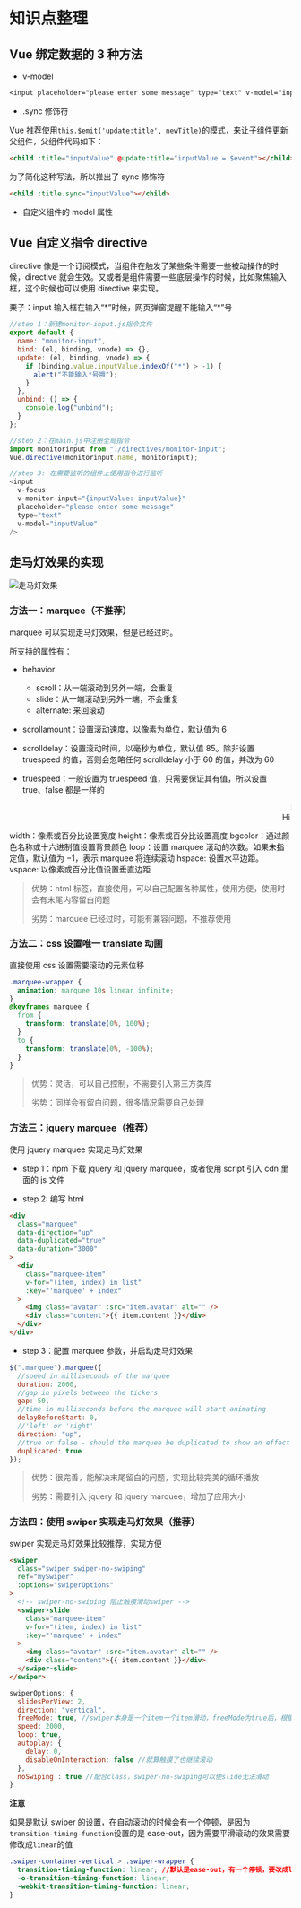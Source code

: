 # 知识点整理

## Vue 绑定数据的 3 种方法

- v-model

```css
<input placeholder="please enter some message" type="text" v-model="inputValue">
```

- .sync 修饰符

Vue 推荐使用`this.$emit('update:title', newTitle)`的模式，来让子组件更新父组件，父组件代码如下：

```html
<child :title="inputValue" @update:title="inputValue = $event"></child>
```

为了简化这种写法，所以推出了 sync 修饰符

```html
<child :title.sync="inputValue"></child>
```

- 自定义组件的 model 属性

## Vue 自定义指令 directive

directive 像是一个订阅模式，当组件在触发了某些条件需要一些被动操作的时候，directive 就会生效。又或者是组件需要一些底层操作的时候，比如聚焦输入框，这个时候也可以使用 directive 来实现。

栗子：input 输入框在输入“\*”时候，网页弹窗提醒不能输入“\*”号

```javascript
//step 1：新建monitor-input.js指令文件
export default {
  name: "monitor-input",
  bind: (el, binding, vnode) => {},
  update: (el, binding, vnode) => {
    if (binding.value.inputValue.indexOf("*") > -1) {
      alert("不能输入*号哦");
    }
  },
  unbind: () => {
    console.log("unbind");
  }
};
```

```javascript
//step 2：在main.js中注册全局指令
import monitorinput from "./directives/monitor-input";
Vue.directive(monitorinput.name, monitorinput);
```

```javascript
//step 3: 在需要监听的组件上使用指令进行监听
<input
  v-focus
  v-monitor-input="{inputValue: inputValue}"
  placeholder="please enter some message"
  type="text"
  v-model="inputValue"
/>
```

## 走马灯效果的实现

![走马灯效果](./imgs/marquee.gif)

### 方法一：marquee（不推荐）

marquee 可以实现走马灯效果，但是已经过时。

所支持的属性有：

- behavior

  - scroll：从一端滚动到另外一端，会重复
  - slide：从一端滚动到另外一端，不会重复
  - alternate: 来回滚动

- scrollamount：设置滚动速度，以像素为单位，默认值为 6

- scrolldelay：设置滚动时间，以毫秒为单位，默认值 85。除非设置 truespeed 的值，否则会忽略任何 scrolldelay 小于 60 的值，并改为 60

- truespeed：一般设置为 truespeed 值，只需要保证其有值，所以设置 true、false 都是一样的

<marquee scrollamount="3" scrolldelay="6" >Hi There!</marquee>
<marquee scrollamount="3" scrolldelay="6" truespeed="truespeed">Hi There!</marquee>

width：像素或百分比设置宽度
height：像素或百分比设置高度
bgcolor：通过颜色名称或十六进制值设置背景颜色
loop：设置 marquee 滚动的次数。如果未指定值，默认值为 −1，表示 marquee 将连续滚动
hspace: 设置水平边距。
vspace: 以像素或百分比值设置垂直边距

> 优势：html 标签，直接使用，可以自己配置各种属性，使用方便，使用时会有末尾内容留白问题
>
> 劣势：marquee 已经过时，可能有兼容问题，不推荐使用

### 方法二：css 设置唯一 translate 动画

直接使用 css 设置需要滚动的元素位移

```css
.marquee-wrapper {
  animation: marquee 10s linear infinite;
}
@keyframes marquee {
  from {
    transform: translate(0%, 100%);
  }
  to {
    transform: translate(0%, -100%);
  }
}
```

> 优势：灵活，可以自己控制，不需要引入第三方类库
>
> 劣势：同样会有留白问题，很多情况需要自己处理

### 方法三：jquery marquee（推荐）

使用 jquery marquee 实现走马灯效果

- step 1：npm 下载 jquery 和 jquery marquee，或者使用 script 引入 cdn 里面的 js 文件

- step 2: 编写 html

```html
<div
  class="marquee"
  data-direction="up"
  data-duplicated="true"
  data-duration="3000"
>
  <div
    class="marquee-item"
    v-for="(item, index) in list"
    :key="'marquee' + index"
  >
    <img class="avatar" :src="item.avatar" alt="" />
    <div class="content">{{ item.content }}</div>
  </div>
</div>
```

- step 3：配置 marquee 参数，并启动走马灯效果

```javascript
$(".marquee").marquee({
  //speed in milliseconds of the marquee
  duration: 2000,
  //gap in pixels between the tickers
  gap: 50,
  //time in milliseconds before the marquee will start animating
  delayBeforeStart: 0,
  //'left' or 'right'
  direction: "up",
  //true or false - should the marquee be duplicated to show an effect of continues flow
  duplicated: true
});
```

> 优势：很完善，能解决末尾留白的问题，实现比较完美的循环播放
>
> 劣势：需要引入 jquery 和 jquery marquee，增加了应用大小

### 方法四：使用 swiper 实现走马灯效果（推荐）

swiper 实现走马灯效果比较推荐，实现方便

```html
<swiper
  class="swiper swiper-no-swiping"
  ref="mySwiper"
  :options="swiperOptions"
>
  <!-- swiper-no-swiping 阻止触摸滑动swiper -->
  <swiper-slide
    class="marquee-item"
    v-for="(item, index) in list"
    :key="'marquee' + index"
  >
    <img class="avatar" :src="item.avatar" alt="" />
    <div class="content">{{ item.content }}</div>
  </swiper-slide>
</swiper>
```

```javascript
swiperOptions: {
  slidesPerView: 2,
  direction: "vertical",
  freeMode: true, //swiper本身是一个item一个item滑动，freeMode为true后，根据惯性或手指触摸后可以不一格格滑动，可以滑动到一个slide的任意位置
  speed: 2000,
  loop: true,
  autoplay: {
    delay: 0,
    disableOnInteraction: false //就算触摸了也继续滚动
  },
  noSwiping : true //配合class，swiper-no-swiping可以使slide无法滑动
}
```

**注意**

如果是默认 swiper 的设置，在自动滚动的时候会有一个停顿，是因为`transition-timing-function`设置的是 ease-out，因为需要平滑滚动的效果需要修改成`linear`的值

```css
.swiper-container-vertical > .swiper-wrapper {
  transition-timing-function: linear; //默认是ease-out，有一个停顿，要改成linear
  -o-transition-timing-function: linear;
  -webkit-transition-timing-function: linear;
}
```
